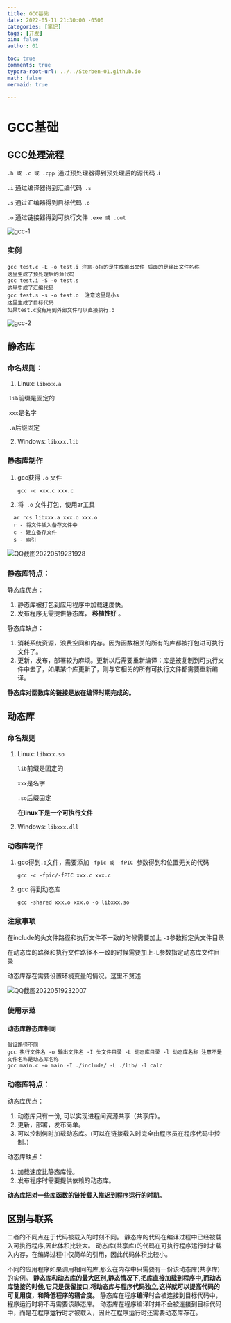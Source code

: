 ```yaml
---
title: GCC基础
date: 2022-05-11 21:30:00 -0500
categories: [笔记]
tags: [开发]
pin: false
author: 01

toc: true
comments: true
typora-root-url: ../../Sterben-01.github.io
math: false
mermaid: true

---
```


# GCC基础



## GCC处理流程

`.h 或 .c 或 .cpp `通过预处理器得到预处理后的源代码 .i

`.i` 通过编译器得到汇编代码` .s`

`.s` 通过汇编器得到目标代码 `.o`

`.o` 通过链接器得到可执行文件 `.exe 或 .out`



![gcc-1](/assets/blog_res/2022-05-11-gcc_basic.assets/gcc-1.png)



### 实例

```shell
gcc test.c -E -o test.i 注意-o指的是生成输出文件 后面的是输出文件名称
这里生成了预处理后的源代码
gcc test.i -S -o test.s
这里生成了汇编代码
gcc test.s -s -o test.o  注意这里是小s
这里生成了目标代码
如果test.c没有用到外部文件可以直接执行.o
```

![gcc-2](/assets/blog_res/2022-05-11-gcc_basic.assets/gcc-2.png)

## 静态库

### 命名规则：

1. Linux: `libxxx.a`

​		`lib`前缀是固定的

​		`xxx`是名字

​		`.a`后缀固定

2. Windows: `libxxx.lib`



### 静态库制作

1. gcc获得 `.o` 文件

   ```
   gcc -c xxx.c xxx.c
   ```
2. 将` .o` 文件打包，使用ar工具
 ```
   ar rcs libxxx.a xxx.o xxx.o
   r - 将文件插入备存文件中
   c - 建立备存文件
   s - 索引
 ```

![QQ截图20220519231928](/assets/blog_res/2022-05-11-gcc_basic.assets/QQ%E6%88%AA%E5%9B%BE20220519231928.png)

### 静态库特点：

静态库优点：

1. 静态库被打包到应用程序中加载速度快。
2. 发布程序无需提供静态库， __移植性好__ 。

静态库缺点：

1. 消耗系统资源，浪费空间和内存。因为函数相关的所有的库都被打包进可执行文件了。
2. 更新，发布，部署较为麻烦。更新以后需要重新编译：库是被复制到可执行文件中去了，如果某个库更新了，则与它相关的所有可执行文件都需要重新编译。

__静态库对函数库的链接是放在编译时期完成的。__





## 动态库

### 命名规则

1. Linux: `libxxx.so`

   `lib`前缀是固定的

   `xxx`是名字

   `.so`后缀固定

   __在linux下是一个可执行文件__

2. Windows: `libxxx.dll`

### 动态库制作

1. gcc得到` .o `文件，需要添加 `-fpic 或 -fPIC `参数得到和位置无关的代码

   ```
   gcc -c -fpic/-fPIC xxx.c xxx.c
   ```

2. gcc 得到动态库

   ```
   gcc -shared xxx.o xxx.o -o libxxx.so
   ```

### 注意事项

在include的头文件路径和执行文件不一致的时候需要加上 `-I`参数指定头文件目录

在动态库的路径和执行文件路径不一致的时候需要加上`-L`参数指定动态库文件目录

动态库存在需要设置环境变量的情况。这里不赘述

![QQ截图20220519232007](/assets/blog_res/2022-05-11-gcc_basic.assets/QQ%E6%88%AA%E5%9B%BE20220519232007.png)



### 使用示范

#### 动态库静态库相同

```
假设路径不同
gcc 执行文件名 -o 输出文件名 -I 头文件目录 -L 动态库目录 -l 动态库名称 注意不是文件名称是动态库名称
gcc main.c -o main -I ./include/ -L ./lib/ -l calc
```



### 动态库特点：

动态库优点：

1. 动态库只有一份, 可以实现进程间资源共享（共享库）。
2. 更新，部署，发布简单。
3. 可以控制何时加载动态库。(可以在链接载入时完全由程序员在程序代码中控制。)

动态库缺点：

1. 加载速度比静态库慢。
2. 发布程序时需要提供依赖的动态库。

__动态库把对一些库函数的链接载入推迟到程序运行的时期。__



## 区别与联系

二者的不同点在于代码被载入的时刻不同。
静态库的代码在编译过程中已经被载入可执行程序,因此体积比较大。
动态库(共享库)的代码在可执行程序运行时才载入内存，在编译过程中仅简单的引用，因此代码体积比较小。

不同的应用程序如果调用相同的库,那么在内存中只需要有一份该动态库(共享库)的实例。
__静态库和动态库的最大区别,静态情况下,把库直接加载到程序中,而动态库链接的时候,它只是保留接口,将动态库与程序代码独立,这样就可以提高代码的可复用度，和降低程序的耦合度。__ 
静态库在程序**编译**时会被连接到目标代码中，程序运行时将不再需要该静态库。
动态库在程序编译时并不会被连接到目标代码中，而是在程序**运行**时才被载入，因此在程序运行时还需要动态库存在。
